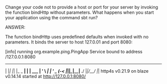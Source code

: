 Change your code not to provide a host or port for your server by invoking the function bindHttp 
without parameters. What happens when you start your application using the command sbt run?


ANSWER:

The function bindHttp uses predefined defaults when invoked with no parameters. 
It binds the server to host 127.0.01 and port 8080: 

[info] running org.example.ping.PingApp 
Service bound to address /127.0.0.1:8080 

  _   _   _        _ _
 | |_| |_| |_ _ __| | | ___
 | ' \  _|  _| '_ \_  _(_-<
 |_||_\__|\__| .__/ |_|/__/
             |_| 
http4s v0.21.9 on blaze v0.14.14 started at http://127.0.0.1:8080/
